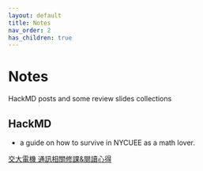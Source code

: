 ```yaml
---
layout: default
title: Notes
nav_order: 2
has_children: true
---
```


# Notes

HackMD posts and some review slides collections

## HackMD 

<!-- <!-- - **Soft decoding (KV) quick notes** — <https://hackmd.io/@<your-hackmd-handle>/<note-id-1>> -->

- a guide on how to survive in NYCUEE as a math lover.

[交大電機 通訊相關修課&閱讀心得](https://hackmd.io/@0AWViLr6SSWodlCobMzBUA/SkaRYbESxx)
<!-- - **Detection & Estimation cheatsheet** — <https://hackmd.io/@<your-hackmd-handle>/<note-id-3>> --> 

<!-- > Tip: keep titles stable in HackMD; they auto-update nicely here. -->

<!-- ## Local posts (optional)

- [Example local note](./posts/example-local-note) -->